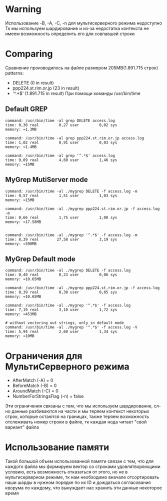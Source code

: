 # Warning
Использование -B, -A, -C, -n для мультисерверного режима недоступно
Тк мы используем шардирование и из-за недостатка контекста
не имеем возможность определить его для совпавшей строки

# Comparing
Сравнение производилось на файле размером 205MB(1.891.715 строк)
patterns:
- DELETE (0 in result)
- ppp224.st.rim.or.jp (23 in result)
- '^.*$' (1.891.715 in result)
При помощи команды /usr/bin/time

## Default GREP
```
command: /usr/bin/time -al grep DELETE access.log
time: 0,30 real         0,27 user         0,02 sys
memory: ≈1.3MB

command: /usr/bin/time -al grep ppp224.st.rim.or.jp access.log
time: 1,02 real         0,91 user         0,03 sys
memory: ≈1.4MB

command: /usr/bin/time -al grep '^.*$' access.log
time: 9,09 real         4,60 user         1,46 sys
memory: ≈15MB
```

## MyGrep MutiServer mode 
```
command: /usr/bin/time -al ./mygrep DELETE -f access.log -m
time: 0,57 real         1,51 user         1,03 sys
memory: ≈15MB

command: /usr/bin/time -al ./mygrep ppp224.st.rim.or.jp -f access.log -m
time: 0,66 real         1,75 user         1,08 sys
memory: ≈17.58MB


command: /usr/bin/time -al ./mygrep '^.*$' -f access.log -m
time: 8,39 real        27,58 user         3,19 sys
memory: ≈390MB
```

## MyGrep Default mode
```
command: /usr/bin/time -al ./mygrep DELETE -f access.log
time: 0,40 real         0,23 user         0,06 sys
memory: ≈10.65MB

command: /usr/bin/time -al ./mygrep ppp224.st.rim.or.jp -f access.log 
time: 0,39 real         0,30 user         0,05 sys
memory: ≈10.65MB

command: /usr/bin/time -al ./mygrep '^.*$' -f access.log
time: 7,19 real         3,10 user         1,72 sys
memory: ≈453MB

# without vectoring out strings, only in default mode
command: /usr/bin/time -al ./mygrep '^.*$' -f access.log -V
time: 5,94 real         2,60 user         1,34 sys
memory: ≈10MB
```

# Ограничения для МультиСерверного режима
- AfterMatch (-A) = 0
- BeforeMatch (-B) = 0
- AroundMatch (-C) = 0
- NumberForStringsFlag (-n) = false

Эти ограничения связаны с тем, что мы используем шардирование,
cл-но данные разбиваются на части и мы теряем контекст некоторых строк,
которые остаются на границах, также теряем возможность отслеживать номер 
строки в файле, тк каждая нода читает "свой вариант" файла

# Использование памяти
Такой большой объем использованной памяти связан с тем, что для каждого файла
мы формируем вектор со строками удовлятворяющими условию, есть возможность
отказаться от этого, но не в мультисерверном режиме, тк нам необходимо вначале
отсортировать наши шарды в нужном порядке по их ID и дождаться согласования кворума по каждому, что вынуждает нас хранить эти данные некоторое время